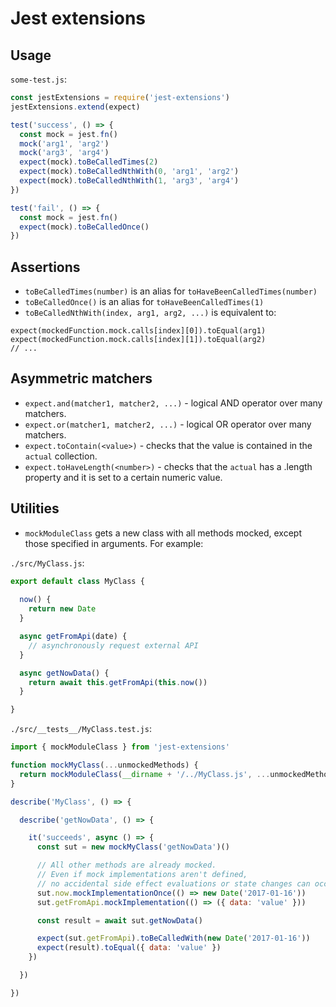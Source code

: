 # Jest extensions

## Usage

`some-test.js`:
```js
const jestExtensions = require('jest-extensions')
jestExtensions.extend(expect)

test('success', () => {
  const mock = jest.fn()
  mock('arg1', 'arg2')
  mock('arg3', 'arg4')
  expect(mock).toBeCalledTimes(2)
  expect(mock).toBeCalledNthWith(0, 'arg1', 'arg2')
  expect(mock).toBeCalledNthWith(1, 'arg3', 'arg4')
})

test('fail', () => {
  const mock = jest.fn()
  expect(mock).toBeCalledOnce()
})
```

## Assertions

* `toBeCalledTimes(number)` is an alias for `toHaveBeenCalledTimes(number)`
* `toBeCalledOnce()` is an alias for `toHaveBeenCalledTimes(1)`
* `toBeCalledNthWith(index, arg1, arg2, ...)` is equivalent to:

```
expect(mockedFunction.mock.calls[index][0]).toEqual(arg1)
expect(mockedFunction.mock.calls[index][1]).toEqual(arg2)
// ...
```

## Asymmetric matchers

* `expect.and(matcher1, matcher2, ...)` - logical AND operator over many matchers.
* `expect.or(matcher1, matcher2, ...)` - logical OR operator over many matchers.
* `expect.toContain(<value>)` - checks that the value is contained in the `actual` collection.
* `expect.toHaveLength(<number>)` - checks that the `actual` has a .length property and it is set to a certain numeric value.

## Utilities

* `mockModuleClass` gets a new class with all methods mocked, except those specified in arguments. For example:

`./src/MyClass.js`:
```js
export default class MyClass {
  
  now() {
    return new Date
  }

  async getFromApi(date) {
    // asynchronously request external API
  }

  async getNowData() {
    return await this.getFromApi(this.now())
  }

}
```

`./src/__tests__/MyClass.test.js`:
```js
import { mockModuleClass } from 'jest-extensions'

function mockMyClass(...unmockedMethods) {
  return mockModuleClass(__dirname + '/../MyClass.js', ...unmockedMethods)
}

describe('MyClass', () => {

  describe('getNowData', () => {

    it('succeeds', async () => {
      const sut = new mockMyClass('getNowData')()

      // All other methods are already mocked.
      // Even if mock implementations aren't defined,
      // no accidental side effect evaluations or state changes can occur.
      sut.now.mockImplementationOnce(() => new Date('2017-01-16'))
      sut.getFromApi.mockImplementation(() => ({ data: 'value' }))

      const result = await sut.getNowData()

      expect(sut.getFromApi).toBeCalledWith(new Date('2017-01-16'))
      expect(result).toEqual({ data: 'value' })
    })

  })

})
```
